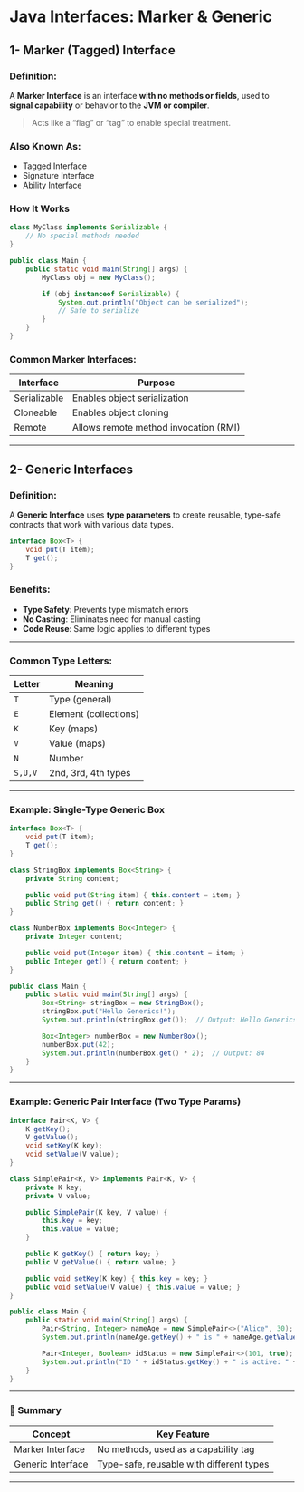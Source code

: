 # Java Interfaces: Marker & Generic


## 1- Marker (Tagged) Interface

### Definition:

A **Marker Interface** is an interface **with no methods or fields**, used to **signal capability** or behavior to the **JVM or compiler**.

> Acts like a “flag” or “tag” to enable special treatment.

### Also Known As:

* Tagged Interface
* Signature Interface
* Ability Interface

### How It Works

```java
class MyClass implements Serializable {
    // No special methods needed
}

public class Main {
    public static void main(String[] args) {
        MyClass obj = new MyClass();

        if (obj instanceof Serializable) {
            System.out.println("Object can be serialized");
            // Safe to serialize
        }
    }
}
```

### Common Marker Interfaces:

| Interface      | Purpose                               |
| -------------- | ------------------------------------- |
| Serializable   | Enables object serialization          |
| Cloneable      | Enables object cloning                |
|  Remote        | Allows remote method invocation (RMI) |

---


## 2- Generic Interfaces

### Definition:

A **Generic Interface** uses **type parameters** to create reusable, type-safe contracts that work with various data types.

```java
interface Box<T> {
    void put(T item);
    T get();
}
```

### Benefits:

* **Type Safety**: Prevents type mismatch errors
* **No Casting**: Eliminates need for manual casting
* **Code Reuse**: Same logic applies to different types

---

### Common Type Letters:

| Letter  | Meaning               |
| ------- | --------------------- |
| `T`     | Type (general)        |
| `E`     | Element (collections) |
| `K`     | Key (maps)            |
| `V`     | Value (maps)          |
| `N`     | Number                |
| `S,U,V` | 2nd, 3rd, 4th types   |

---

### Example: Single-Type Generic Box

```java
interface Box<T> {
    void put(T item);
    T get();
}

class StringBox implements Box<String> {
    private String content;

    public void put(String item) { this.content = item; }
    public String get() { return content; }
}

class NumberBox implements Box<Integer> {
    private Integer content;

    public void put(Integer item) { this.content = item; }
    public Integer get() { return content; }
}
```

```java
public class Main {
    public static void main(String[] args) {
        Box<String> stringBox = new StringBox();
        stringBox.put("Hello Generics!");
        System.out.println(stringBox.get());  // Output: Hello Generics!

        Box<Integer> numberBox = new NumberBox();
        numberBox.put(42);
        System.out.println(numberBox.get() * 2);  // Output: 84
    }
}
```
---

### Example: Generic Pair Interface (Two Type Params)

```java
interface Pair<K, V> {
    K getKey();
    V getValue();
    void setKey(K key);
    void setValue(V value);
}

class SimplePair<K, V> implements Pair<K, V> {
    private K key;
    private V value;

    public SimplePair(K key, V value) {
        this.key = key;
        this.value = value;
    }

    public K getKey() { return key; }
    public V getValue() { return value; }

    public void setKey(K key) { this.key = key; }
    public void setValue(V value) { this.value = value; }
}
```

```java
public class Main {
    public static void main(String[] args) {
        Pair<String, Integer> nameAge = new SimplePair<>("Alice", 30);
        System.out.println(nameAge.getKey() + " is " + nameAge.getValue() + " years old");

        Pair<Integer, Boolean> idStatus = new SimplePair<>(101, true);
        System.out.println("ID " + idStatus.getKey() + " is active: " + idStatus.getValue());
    }
}
```

---

### 🧠 Summary

| Concept           | Key Feature                              |
| ----------------- | ---------------------------------------- |
| Marker Interface  | No methods, used as a capability tag     |
| Generic Interface | Type-safe, reusable with different types |


---

